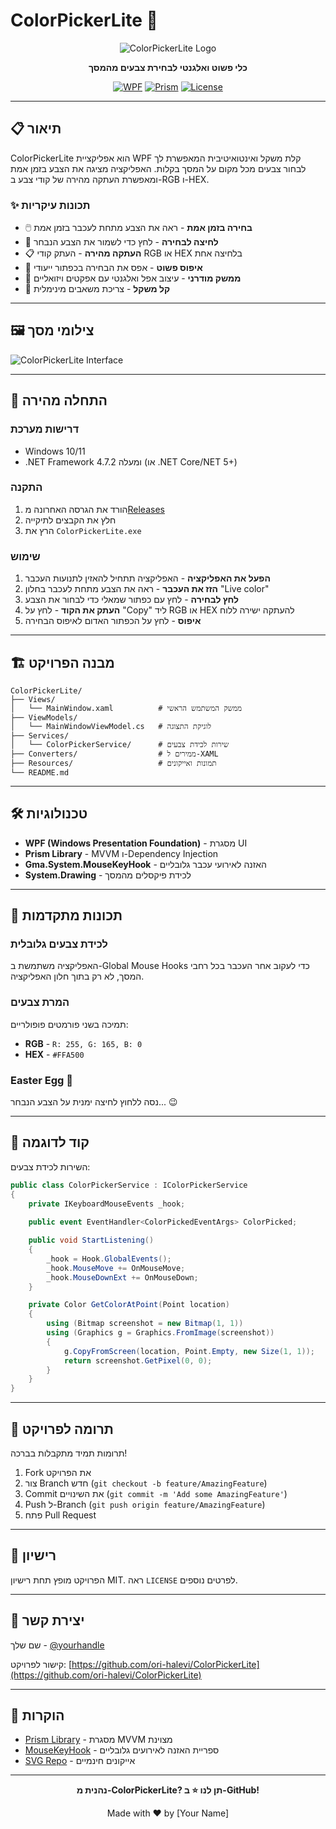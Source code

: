 ﻿# ColorPickerLite 🎨

<div align="center">

![ColorPickerLite Logo](Resources/ColorPickerLite.png)

**כלי פשוט ואלגנטי לבחירת צבעים מהמסך**

[![WPF](https://img.shields.io/badge/WPF-.NET-blue)](https://github.com/ori-halevi/ColorPickerLite)
[![Prism](https://img.shields.io/badge/Framework-Prism-purple)](https://prismlibrary.com/)
[![License](https://img.shields.io/badge/License-MIT-green.svg)](LICENSE)

</div>

---

## 📋 תיאור

ColorPickerLite הוא אפליקציית WPF קלת משקל ואינטואיטיבית המאפשרת לך לבחור צבעים מכל מקום על המסך בקלות. האפליקציה מציגה את הצבע בזמן אמת ומאפשרת העתקה מהירה של קודי צבע ב-RGB ו-HEX.

### ✨ תכונות עיקריות

- 🖱️ **בחירה בזמן אמת** - ראה את הצבע מתחת לעכבר בזמן אמת
- 🎯 **לחיצה לבחירה** - לחץ כדי לשמור את הצבע הנבחר
- 📋 **העתקה מהירה** - העתק קודי RGB או HEX בלחיצה אחת
- 🔄 **איפוס פשוט** - אפס את הבחירה בכפתור ייעודי
- 🎨 **ממשק מודרני** - עיצוב אפל ואלגנטי עם אפקטים ויזואליים
- 🚀 **קל משקל** - צריכת משאבים מינימלית

---

## 🖼️ צילומי מסך

![ColorPickerLite Interface](Resources/ColorPickerLite.png)

---

## 🚀 התחלה מהירה

### דרישות מערכת

- Windows 10/11
- .NET Framework 4.7.2 ומעלה (או .NET Core/NET 5+)

### התקנה

1. הורד את הגרסה האחרונה מ[Releases](https://github.com/ori-halevi/ColorPickerLite/releases)
2. חלץ את הקבצים לתיקייה
3. הרץ את `ColorPickerLite.exe`

### שימוש

1. **הפעל את האפליקציה** - האפליקציה תתחיל להאזין לתנועות העכבר
2. **הזז את העכבר** - ראה את הצבע מתחת לעכבר בחלון "Live color"
3. **לחץ לבחירה** - לחץ עם כפתור שמאלי כדי לבחור את הצבע
4. **העתק את הקוד** - לחץ על "Copy" ליד RGB או HEX להעתקה ישירה ללוח
5. **איפוס** - לחץ על הכפתור האדום לאיפוס הבחירה

---

## 🏗️ מבנה הפרויקט

```
ColorPickerLite/
├── Views/
│   └── MainWindow.xaml          # ממשק המשתמש הראשי
├── ViewModels/
│   └── MainWindowViewModel.cs   # לוגיקת התצוגה
├── Services/
│   └── ColorPickerService/      # שירות לכידת צבעים
├── Converters/                  # ממירים ל-XAML
├── Resources/                   # תמונות ואייקונים
└── README.md
```

---

## 🛠️ טכנולוגיות

- **WPF (Windows Presentation Foundation)** - מסגרת UI
- **Prism Library** - MVVM ו-Dependency Injection
- **Gma.System.MouseKeyHook** - האזנה לאירועי עכבר גלובליים
- **System.Drawing** - לכידת פיקסלים מהמסך

---

## 🎯 תכונות מתקדמות

### לכידת צבעים גלובלית
האפליקציה משתמשת ב-Global Mouse Hooks כדי לעקוב אחר העכבר בכל רחבי המסך, לא רק בתוך חלון האפליקציה.

### המרת צבעים
תמיכה בשני פורמטים פופולריים:
- **RGB** - `R: 255, G: 165, B: 0`
- **HEX** - `#FFA500`

### Easter Egg 🥚
נסה ללחוץ לחיצה ימנית על הצבע הנבחר... 😉

---

## 📝 קוד לדוגמה

השירות לכידת צבעים:

```csharp
public class ColorPickerService : IColorPickerService
{
    private IKeyboardMouseEvents _hook;
    
    public event EventHandler<ColorPickedEventArgs> ColorPicked;

    public void StartListening()
    {
        _hook = Hook.GlobalEvents();
        _hook.MouseMove += OnMouseMove;
        _hook.MouseDownExt += OnMouseDown;
    }

    private Color GetColorAtPoint(Point location)
    {
        using (Bitmap screenshot = new Bitmap(1, 1))
        using (Graphics g = Graphics.FromImage(screenshot))
        {
            g.CopyFromScreen(location, Point.Empty, new Size(1, 1));
            return screenshot.GetPixel(0, 0);
        }
    }
}
```

---

## 🤝 תרומה לפרויקט

תרומות תמיד מתקבלות בברכה! 

1. Fork את הפרויקט
2. צור Branch חדש (`git checkout -b feature/AmazingFeature`)
3. Commit את השינויים (`git commit -m 'Add some AmazingFeature'`)
4. Push ל-Branch (`git push origin feature/AmazingFeature`)
5. פתח Pull Request

---

## 📄 רישיון

הפרויקט מופץ תחת רישיון MIT. ראה `LICENSE` לפרטים נוספים.

---

## 📧 יצירת קשר

שם שלך - [@yourhandle](https://twitter.com/yourhandle)

קישור לפרויקט: [https://github.com/ori-halevi/ColorPickerLite](https://github.com/ori-halevi/ColorPickerLite)

---

## 🙏 הוקרות

- [Prism Library](https://prismlibrary.com/) - מסגרת MVVM מצוינת
- [MouseKeyHook](https://github.com/gmamaladze/globalmousekeyhook) - ספריית האזנה לאירועים גלובליים
- [SVG Repo](https://www.svgrepo.com/) - אייקונים חינמיים

---

<div align="center">

**נהנית מ-ColorPickerLite? תן לנו ⭐ ב-GitHub!**

Made with ❤️ by [Your Name]

</div>